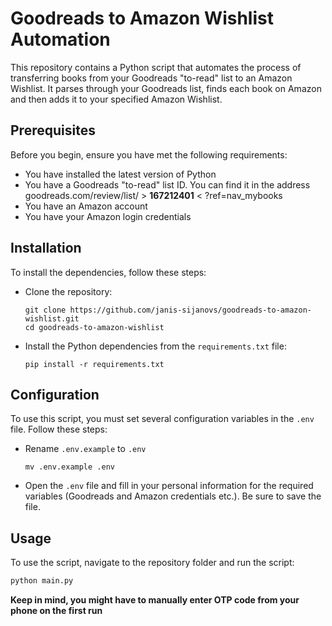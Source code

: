 # Goodreads to Amazon Wishlist Automation

This repository contains a Python script that automates the process of transferring books from your Goodreads "to-read" list to an Amazon Wishlist. It parses through your Goodreads list, finds each book on Amazon and then adds it to your specified Amazon Wishlist.

## Prerequisites

Before you begin, ensure you have met the following requirements:

* You have installed the latest version of Python
* You have a Goodreads "to-read" list ID. You can find it in the address goodreads.com/review/list/ > **167212401** < ?ref=nav_mybooks
* You have an Amazon account
* You have your Amazon login credentials

## Installation

To install the dependencies, follow these steps:

* Clone the repository:

    ```
    git clone https://github.com/janis-sijanovs/goodreads-to-amazon-wishlist.git
    cd goodreads-to-amazon-wishlist
    ```

* Install the Python dependencies from the `requirements.txt` file:

    ```
    pip install -r requirements.txt
    ```

## Configuration

To use this script, you must set several configuration variables in the `.env` file. Follow these steps:

* Rename `.env.example` to `.env`

    ```
    mv .env.example .env
    ```

* Open the `.env` file and fill in your personal information for the required variables (Goodreads and Amazon credentials etc.). Be sure to save the file.

## Usage

To use the script, navigate to the repository folder and run the script:

```bash
python main.py
```

**Keep in mind, you might have to manually enter OTP code from your phone on the first run**

